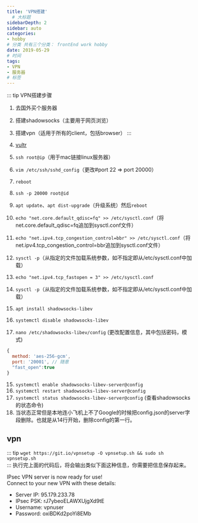 ```yaml
---
title: 'VPN搭建'
  # 大标题
sidebarDepth: 2
sidebar: auto
categories:
- hobby
# 分类 共有三个分类： frontEnd work hobby
date: 2019-05-29
# 时间
tags:
- VPN
- 服务器
# 标签
---
```


::: tip VPN搭建步骤
1. 去国外买个服务器
2. 搭建shadowsocks（主要用于网页浏览）
3. 搭建vpn（适用于所有的client，包括browser）
:::

1. [vultr](https://my.vultr.com/)
2. `ssh root@ip`（用于mac链接linux服务器）
3. `vim /etc/ssh/sshd_config`（更改#port 22 => port 20000）
4. `reboot`
5. `ssh -p 20000 root@id`
6. `apt update`、`apt dist-upgrade`（升级系统）然后`reboot`
7. `echo "net.core.default_qdisc=fq" >> /etc/sysctl.conf`（将net.core.default_qdisc=fq追加到sysctl.conf文件）
8. `echo "net.ipv4.tcp_congestion_control=bbr" >> /etc/sysctl.conf`（将net.ipv4.tcp_congestion_control=bbr追加到sysctl.conf文件）
9. `sysctl -p`（从指定的文件加载系统参数，如不指定即从/etc/sysctl.conf中加载）
10. `echo "net.ipv4.tcp_fastopen = 3" >> /etc/sysctl.conf`
11. `sysctl -p`（从指定的文件加载系统参数，如不指定即从/etc/sysctl.conf中加载）
12. `apt install shadowsocks-libev`
13. `systemctl disable shadowsocks-libev`
14. `nano /etc/shadowsocks-libev/config` (更改配置信息，其中包括密码，模式)
```js
{
  method: 'aes-256-gcm',
  port: '20001', // 随意
  "fast_open":true
}
```
15. `systemctl enable shadowsocks-libev-server@config`
16. `systemctl restart shadowsocks-libev-server@config`
17. `systemctl status shadowsocks-libev-server@config` (查看shadowsocks的状态命令)
18. 当状态正常但是本地连小飞机上不了Google的时候把config.json的server字段删除。也就是从14行开始，删除config的第一行。
## vpn
::: tip
`wget https://git.io/vpnsetup -O vpnsetup.sh && sudo sh vpnsetup.sh`<br>
:::
执行完上面的代码后，将会输出类似下面这种信息，你需要把信息保存起来。<br>
<!-- Server IP: 45.32.225.73
IPsec PSK: 6VUvVs4jGoSi87LK3dLp
Username: vpnuser
Password: 94rvmdYAj4dduNXS -->
IPsec VPN server is now ready for use!<br>
Connect to your new VPN with these details:<br>
* Server IP: 95.179.233.78
* IPsec PSK: rJ7ybeoELAWXUjgXd9tE
* Username: vpnuser
* Password: oxiBDKd2poYi8EMb




